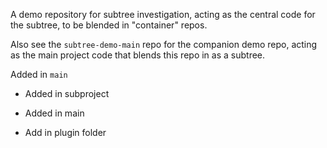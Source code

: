 A demo repository for subtree investigation, acting as the central code for the subtree, to be blended in "container" repos.

Also see the `subtree-demo-main` repo for the companion demo repo, acting as the main project code that blends this repo in as a subtree.

Added in `main`

* Added in subproject
* Added in main

* Add in plugin folder
